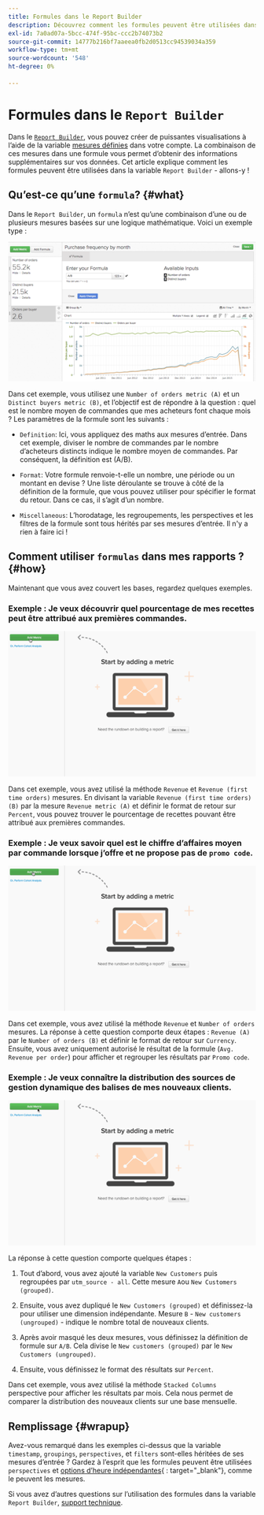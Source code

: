 ```yaml
---
title: Formules dans le Report Builder
description: Découvrez comment les formules peuvent être utilisées dans le Report Builder.
exl-id: 7a0ad07a-5bcc-474f-95bc-ccc2b74073b2
source-git-commit: 14777b216bf7aaeea0fb2d0513cc94539034a359
workflow-type: tm+mt
source-wordcount: '548'
ht-degree: 0%

---
```


# Formules dans le `Report Builder`

Dans le [`Report Builder`](../../tutorials/using-visual-report-builder.md), vous pouvez créer de puissantes visualisations à l’aide de la variable [mesures définies](../../data-user/reports/ess-manage-data-metrics.md) dans votre compte. La combinaison de ces mesures dans une formule vous permet d’obtenir des informations supplémentaires sur vos données. Cet article explique comment les formules peuvent être utilisées dans la variable `Report Builder` - allons-y !

## Qu’est-ce qu’une `formula`? {#what}

Dans le `Report Builder`, un `formula` n’est qu’une combinaison d’une ou de plusieurs mesures basées sur une logique mathématique. Voici un exemple type :

![](../../assets/formula-example.png)

Dans cet exemple, vous utilisez une `Number of orders metric (A)` et un `Distinct buyers metric (B)`, et l’objectif est de répondre à la question : quel est le nombre moyen de commandes que mes acheteurs font chaque mois ? Les paramètres de la formule sont les suivants :

* `Definition`: Ici, vous appliquez des maths aux mesures d’entrée. Dans cet exemple, diviser le nombre de commandes par le nombre d’acheteurs distincts indique le nombre moyen de commandes. Par conséquent, la définition est (A/B).

* `Format`: Votre formule renvoie-t-elle un nombre, une période ou un montant en devise ? Une liste déroulante se trouve à côté de la définition de la formule, que vous pouvez utiliser pour spécifier le format du retour. Dans ce cas, il s’agit d’un nombre.

* `Miscellaneous`: L’horodatage, les regroupements, les perspectives et les filtres de la formule sont tous hérités par ses mesures d’entrée. Il n&#39;y a rien à faire ici !

## Comment utiliser `formulas` dans mes rapports ? {#how}

Maintenant que vous avez couvert les bases, regardez quelques exemples.

### Exemple : Je veux découvrir quel pourcentage de mes recettes peut être attribué aux premières commandes.

![Utilisation de formules pour rechercher le pourcentage de recettes attribué aux premières commandes](../../assets/first_time_orders.gif)

Dans cet exemple, vous avez utilisé la méthode `Revenue` et `Revenue (first time orders)` mesures. En divisant la variable `Revenue (first time orders)(B)` par la mesure `Revenue metric (A)` et définir le format de retour sur `Percent`, vous pouvez trouver le pourcentage de recettes pouvant être attribué aux premières commandes.

### Exemple : Je veux savoir quel est le chiffre d’affaires moyen par commande lorsque j’offre et ne propose pas de `promo code`.

![Utilisation de formules pour trouver les recettes moyennes par commande avec et sans code promotion](../../assets/promo_code.gif)

Dans cet exemple, vous avez utilisé la méthode `Revenue` et `Number of orders` mesures. La réponse à cette question comporte deux étapes : `Revenue (A)` par le `Number of orders (B)` et définir le format de retour sur `Currency`. Ensuite, vous avez uniquement autorisé le résultat de la formule (`Avg. Revenue per order`) pour afficher et regrouper les résultats par `Promo code`.

### Exemple : Je veux connaître la distribution des sources de gestion dynamique des balises de mes nouveaux clients.

![Utilisation de formules pour trouver la distribution des sources UTM des nouveaux clients](../../assets/distro.gif)

La réponse à cette question comporte quelques étapes :

1. Tout d’abord, vous avez ajouté la variable `New Customers` puis regroupées par `utm_source - all`. Cette mesure `A`ou `New Customers (grouped)`.

1. Ensuite, vous avez dupliqué le `New Customers (grouped)` et définissez-la pour utiliser une dimension indépendante. Mesure `B` - `New customers (ungrouped)` - indique le nombre total de nouveaux clients.

1. Après avoir masqué les deux mesures, vous définissez la définition de formule sur `A/B`. Cela divise le `New customers (grouped)` par le `New Customers (ungrouped)`.

1. Ensuite, vous définissez le format des résultats sur `Percent`.

Dans cet exemple, vous avez utilisé la méthode `Stacked Columns` perspective pour afficher les résultats par mois. Cela nous permet de comparer la distribution des nouveaux clients sur une base mensuelle.

## Remplissage {#wrapup}

Avez-vous remarqué dans les exemples ci-dessus que la variable `timestamp`, `groupings`, `perspectives`, et `filters` sont-elles héritées de ses mesures d’entrée ? Gardez à l’esprit que les formules peuvent être utilisées `perspectives` et [options d’heure indépendantes](../../tutorials/time-options-visual-rpt-bldr.md){ : target=&quot;_blank&quot;}, comme le peuvent les mesures.

Si vous avez d’autres questions sur l’utilisation des formules dans la variable `Report Builder`, [support technique](https://experienceleague.adobe.com/docs/commerce-knowledge-base/kb/troubleshooting/miscellaneous/mbi-service-policies.html?lang=en).
